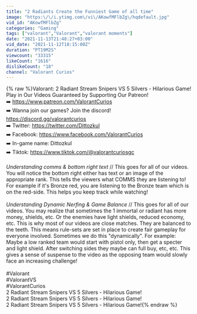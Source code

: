 ```yaml
---
title: "2 Radiants Create the Funniest Game of all time"
image: "https:\/\/i.ytimg.com\/vi\/AKowfMFlbZg\/hqdefault.jpg"
vid_id: "AKowfMFlbZg"
categories: "Gaming"
tags: ["valorant","Valorant","valorant moments"]
date: "2021-11-13T21:48:27+03:00"
vid_date: "2021-11-12T18:15:00Z"
duration: "PT19M2S"
viewcount: "33315"
likeCount: "1616"
dislikeCount: "18"
channel: "Valorant Curios"
---
```

{% raw %}Valorant: 2 Radiant Stream Snipers VS 5 Silvers - Hilarious Game!<br />Play in Our Videos Guaranteed by Supporting Our Patreon!<br />➡️ <a rel="nofollow" target="blank" href="https://www.patreon.com/ValorantCurios">https://www.patreon.com/ValorantCurios</a><br />➡️ Wanna join our games? Join the discord! <a rel="nofollow" target="blank" href="https://discord.gg/valorantcurios">https://discord.gg/valorantcurios</a><br />➡️ Twitter: <a rel="nofollow" target="blank" href="https://twitter.com/Dittozkul">https://twitter.com/Dittozkul</a><br />➡️ Facebook: <a rel="nofollow" target="blank" href="https://www.facebook.com/ValorantCurios">https://www.facebook.com/ValorantCurios</a><br />➡️ In-game name: Dittozkul<br />➡️ Tiktok: <a rel="nofollow" target="blank" href="https://www.tiktok.com/@valorantcuriosgc">https://www.tiktok.com/@valorantcuriosgc</a><br /><br />*Understanding comms &amp; bottom right text* // This goes for all of our videos. You will notice the bottom right either has text or an image of the appropriate rank. This tells the viewers what COMMS they are listening to! For example if it's Bronze red, you are listening to the Bronze team which is on the red-side. This helps you keep track while watching!<br /><br />*Understanding Dynamic Nerfing &amp; Game Balance* // This goes for all of our videos. You may realize that sometimes the 1 immortal or radiant has more money, shields, etc. Or the enemies have light shields, reduced economy, etc. This is why most of our videos are close matches. They are balanced to the teeth. This means rule-sets are set in place to create fair gameplay for everyone involved. Sometimes we do this &quot;dynamically&quot;. For example: Maybe a low ranked team would start with pistol only, then get a specter and light shield. After switching sides they maybe can full buy, etc, etc. This gives a sense of suspense to the video as the opposing team would slowly face an increasing challenge!<br /><br />#Valorant<br />#ValorantVS<br />#ValorantCurios<br />2 Radiant Stream Snipers VS 5 Silvers - Hilarious Game!<br />2 Radiant Stream Snipers VS 5 Silvers - Hilarious Game!<br />2 Radiant Stream Snipers VS 5 Silvers - Hilarious Game!{% endraw %}

